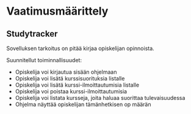 # Vaatimusmäärittely

## Studytracker

Sovelluksen tarkoitus on pitää kirjaa opiskelijan opinnoista. 

Suunnitellut toiminnallisuudet:

* Opiskelija voi kirjautua sisään ohjelmaan
* Opiskelija voi lisätä kurssisuorituksia listalle
* Opiskelija voi lisätä kurssi-ilmoittautumisia listalle
* Opiskelija voi poistaa kurssi-ilmoittautumisia
* Opiskelija voi listata kursseja, joita haluaa suorittaa tulevaisuudessa
* Ohjelma näyttää opiskelijan tämänhetkisen op määrän
